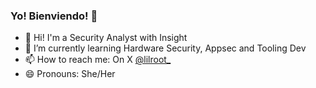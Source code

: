 ### Yo! Bienviendo! 👋

- 🔭 Hi! I'm a Security Analyst with Insight
- 🌱 I’m currently learning Hardware Security, Appsec and Tooling Dev
- 📫 How to reach me: On X [@lilroot_](https://x.com/lilroot_)
- 😄 Pronouns: She/Her

